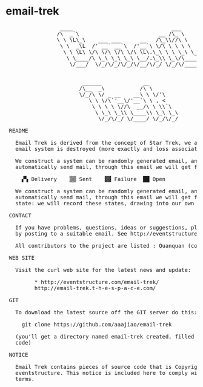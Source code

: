 # email-trek

<pre style="text-align: left;margin-top: 0px;margin-bottom: 200px">                 ____                               ___
                /\  _`\                         __ /\_ \
                \ \ \L\_\    ___ ___      __   /\_\\//\ \
                 \ \  _\L  /' __` __`\  /'__`\ \/\ \ \ \ \
                  \ \ \L\ \/\ \/\ \/\ \/\ \L\.\_\ \ \ \_\ \_
                   \ \____/\ \_\ \_\ \_\ \__/.\_\\ \_\/\____\
                    \/___/  \/_/\/_/\/_/\/__/\/_/ \/_/\/____/


                        ______             __
                       /\__  _\           /\ \
                       \/_/\ \/ _ __    __\ \ \/'\
                          \ \ \/\`'__\/'__`\ \ , &lt;
                           \ \ \ \ \//\  __/\ \ \\`\
                            \ \_\ \_\\ \____\\ \_\ \_\
                             \/_/\/_/ \/____/ \/_/\/_/

 README

   Email Trek is derived from the concept of Star Trek, we assume that the
   email system is destroyed (more exactly and loss associated with human).

   We construct a system can be randomly generated email, and will
   automatically send mail, through this email we will get four state:

     ▞▚ Delivery    ▒▒ Sent    ▓▓ Failure  ██ Open

   We construct a system can be randomly generated email, and will
   automatically send mail, through this email we will get four kinds of
   state: we will record these states, drawing into our own star coordinates.

 CONTACT

   If you have problems, questions, ideas or suggestions, please contact us
   by posting to a suitable email. See http://eventstructure.com/email

   All contributors to the project are listed : Quanquan (code).

 WEB SITE

   Visit the curl web site for the latest news and update:

         * http://eventstructure.com/email-trek/
         http://email-trek.t-h-e-s-p-a-c-e.com/

 GIT

   To download the latest source off the GIT server do this:

     git clone https://github.com/aaajiao/email-trek

   (you'll get a directory named email-trek created, filled with the source
   code)

 NOTICE

   Email Trek contains pieces of source code that is Copyright (c) 2015, 2016
   eventstructure. This notice is included here to comply with the distribution
   terms.

</pre>
